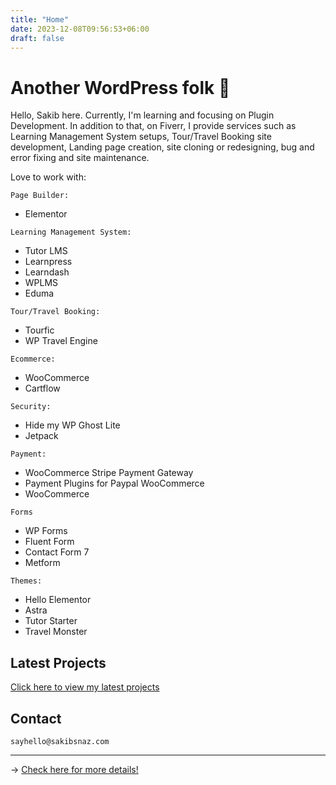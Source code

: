 ```yaml
---
title: "Home"
date: 2023-12-08T09:56:53+06:00
draft: false
---
```


# Another WordPress folk 👋

Hello, Sakib here. Currently, I'm learning and focusing on Plugin Development. In addition to that, on Fiverr, I provide services such as Learning Management System setups, Tour/Travel Booking site development, Landing page creation, site cloning or redesigning, bug and error fixing and site maintenance.

Love to work with:

```
Page Builder:
```
  - Elementor

```
Learning Management System:
```
  - Tutor LMS
  - Learnpress
  - Learndash
  - WPLMS
  - Eduma

```
Tour/Travel Booking:
```
  - Tourfic
  - WP Travel Engine

```
Ecommerce:
```
  - WooCommerce
  - Cartflow

```
Security:
```
  - Hide my WP Ghost Lite
  - Jetpack

```
Payment:
```
  - WooCommerce Stripe Payment Gateway
  - Payment Plugins for Paypal WooCommerce
  - WooCommerce

```
Forms
```
  - WP Forms
  - Fluent Form
  - Contact Form 7
  - Metform

```
Themes:
```
  - Hello Elementor
  - Astra
  - Tutor Starter
  - Travel Monster


## Latest Projects

[Click here to view my latest projects](https://www.sakibsnaz.com/projects)

## Contact

```
sayhello@sakibsnaz.com
```

---


→ [Check here for more details!](https://www.linkedin.com/in/sakibsnaz/)


